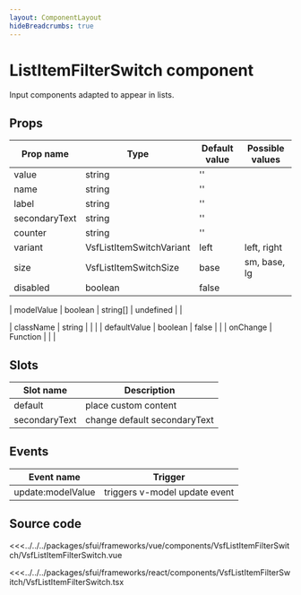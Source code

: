 ```yaml
---
layout: ComponentLayout
hideBreadcrumbs: true
---
```


# ListItemFilterSwitch component

Input components adapted to appear in lists.

<Generate />

## Props

| Prop name    | Type                     | Default value | Possible values                        |
| ------------ | ------------------------ | ------------- | -------------------------------------- |
| value        | string                   | ''            |                                        |
| name         | string                   | ''            |                                        |
| label        | string                   | ''            |                                        |
| secondaryText| string                   | ''            |                                        |
| counter      | string                   | ''            |                                        |
| variant      | VsfListItemSwitchVariant | left          |   left, right                          |
| size         | VsfListItemSwitchSize    | base          |   sm,  base, lg                        |
| disabled     | boolean                  | false         |                                        |
<!-- vue -->
| modelValue   | boolean | string[]       | undefined     |                                        |
<!-- end vue -->
<!-- react -->
| className    | string                   |               |                                        |
| defaultValue | boolean                  | false         |                                        |
| onChange     | Function                 |               |                                        |

<!-- end react -->

<!-- vue -->
## Slots

| Slot name       |            Description            |
| --------------  | -------------------------------   |
| default         |    place custom content           |
| secondaryText   |    change default secondaryText   |

## Events

| Event name        |            Trigger             |
| ----------------- | :----------------------------: |
| update:modelValue | triggers v-model update event  |

<!-- end vue -->

## Source code

<!-- vue -->
<<<../../../packages/sfui/frameworks/vue/components/VsfListItemFilterSwitch/VsfListItemFilterSwitch.vue
<!-- end vue -->
<!-- react -->
<<<../../../packages/sfui/frameworks/react/components/VsfListItemFilterSwitch/VsfListItemFilterSwitch.tsx
<!-- end react -->
